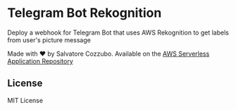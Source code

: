 # Telegram Bot Rekognition

Deploy a webhook for Telegram Bot that uses AWS Rekognition to get labels from user's picture message

Made with ❤️ by Salvatore Cozzubo. Available on the [AWS Serverless Application Repository](https://aws.amazon.com/serverless)

## License

MIT License